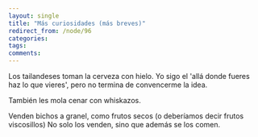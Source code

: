 ```yaml
---
layout: single
title: "Más curiosidades (más breves)"
redirect_from: /node/96
categories:
tags: 
comments: 
---
```

Los tailandeses toman la cerveza con hielo. Yo sigo el 'allá donde fueres haz lo que vieres', pero no termina de convencerme la idea.  

También les mola cenar con whiskazos.  

Venden bichos a granel, como frutos secos (o deberíamos decir frutos viscosillos) No solo los venden, sino que además se los comen.
